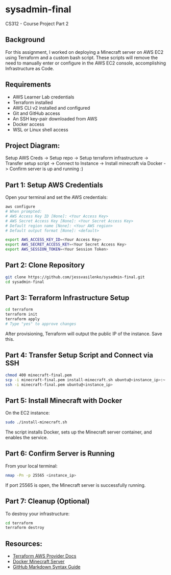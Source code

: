# sysadmin-final
CS312 - Course Project Part 2

## Background

For this assignment, I worked on deploying a Minecraft server on AWS EC2 using Terraform and a custom bash script. These scripts will remove the need to manually enter or configure in the AWS EC2 console, accomplishing Infrastructure as Code.

## Requirements 

- AWS Learner Lab credentials
- Terraform installed
- AWS CLI v2 installed and configured
- Git and GitHub access
- An SSH key-pair downloaded from AWS
- Docker access
- WSL or Linux shell access

## Project Diagram: 
Setup AWS Creds -> Setup repo -> Setup terraform infrastructure -> Transfer setup script -> Connect to Instance -> Install minecraft via Docker -> Confirm server is up and running :)

## Part 1: Setup AWS Credentials

Open your terminal and set the AWS credentials:

```bash
aws configure
# When prompted:
# AWS Access Key ID [None]: <Your Access Key>
# AWS Secret Access Key [None]: <Your Secret Access Key>
# Default region name [None]: <Your AWS region>
# Default output format [None]: <default>

export AWS_ACCESS_KEY_ID=<Your Access Key>
export AWS_SECRET_ACCESS_KEY=<Your Secret Access Key>
export AWS_SESSION_TOKEN=<Your Session Token>
```

## Part 2: Clone Repository

```bash
git clone https://github.com/jessvasilenko/sysadmin-final.git
cd sysadmin-final
```

## Part 3: Terraform Infrastructure Setup

```bash
cd terraform
terraform init
terraform apply
# Type "yes" to approve changes
```

After provisioning, Terraform will output the public IP of the instance. Save this.

## Part 4: Transfer Setup Script and Connect via SSH

```bash
chmod 400 minecraft-final.pem
scp -i minecraft-final.pem install-minecraft.sh ubuntu@<instance_ip>:~
ssh -i minecraft-final.pem ubuntu@<instance_ip>
```

## Part 5: Install Minecraft with Docker

On the EC2 instance:

```bash
sudo ./install-minecraft.sh
```

The script installs Docker, sets up the Minecraft server container, and enables the service.

## Part 6: Confirm Server is Running

From your local terminal:

```bash
nmap -Pn -p 25565 <instance_ip>
```

If port 25565 is open, the Minecraft server is successfully running.

## Part 7: Cleanup (Optional)

To destroy your infrastructure:

```bash
cd terraform
terraform destroy
```

## Resources: 
- [Terraform AWS Provider Docs](https://registry.terraform.io/providers/hashicorp/aws/latest/docs)
- [Docker Minecraft Server](https://hub.docker.com/r/itzg/minecraft-server)
- [GitHub Markdown Syntax Guide](https://docs.github.com/en/get-started/writing-on-github)
